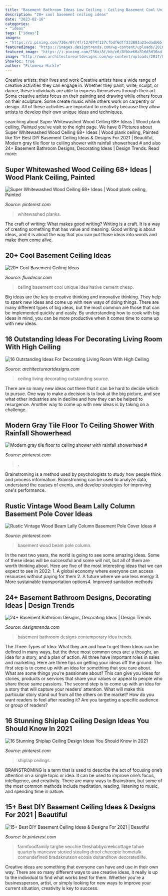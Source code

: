 ```yaml
---
title: "Basement Bathroom Ideas Low Ceiling : Ceiling Basement Cool Unique Idea Hative Cement Cheap"
description: "20+ cool basement ceiling ideas"
date: "2023-02-16"
categories:
- "ideas"
tags: ["ideas"]
images:
- "https://i.pinimg.com/736x/07/4f/12/074f127cfbdf6dff333883a23edadb65.jpg"
featuredImage: "https://images.designtrends.com/wp-content/uploads/2016/02/05064850/Contemporary-bathroom-basement-design.jpg"
featured_image: "https://i.pinimg.com/736x/8f/bb/e6/8fbbe66a316d3d10adf52221b641fb5a.jpg"
image: "http://www.architectureartdesigns.com/wp-content/uploads/2017/05/12-1-630x844.jpg"
ShowToc: true
author: "Filomena Hickle"
---
```



Creative artists: their lives and work
Creative artists have a wide range of creative activities they can engage in. Whether they paint, write, sculpt, or dance, these individuals are able to express themselves through their art. Some creative artists focus on their painting and drawing while others focus on their sculpture. Some create music while others work on carpentry or design. All of these activities are important to creativity because they allow artists to develop their own unique ideas and techniques.

	

		
searching about Super Whitewashed Wood Ceiling 68+ Ideas | Wood plank ceiling, Painted you've visit to the right page. We have 8 Pictures about Super Whitewashed Wood Ceiling 68+ Ideas | Wood plank ceiling, Painted like 15+ Best DIY Basement Ceiling Ideas &amp; Designs For 2021 | Beautiful, Modern gray tile floor to ceiling shower with rainfall showerhead # and also 24+ Basement Bathroom Designs, Decorating Ideas | Design Trends. Read more:
		
    
## Super Whitewashed Wood Ceiling 68+ Ideas | Wood Plank Ceiling, Painted

<img loading=lazy src="https://i.pinimg.com/736x/e5/e4/af/e5e4afe407951e285136cc6972bd4faf.jpg" onerror="this.onerror=null;this.src='https://tse3.mm.bing.net/th?id=OIP.nxRnC9FRgw_CxaS4W-K94gAAAA&amp;pid=15.1';" alt="Super Whitewashed Wood Ceiling 68+ Ideas | Wood plank ceiling, Painted">

_Source: pinterest.com_

>whitewashed planks. 

	

The craft of writing: What makes good writing?
Writing is a craft. It is a way of creating something that has value and meaning. Good writing is about ideas, and it is about the way that you can put those ideas into words and make them come alive.

    
## 20+ Cool Basement Ceiling Ideas

<img loading=lazy src="http://fluxdecor.com/wp-content/uploads/2014/05/basement-ceiling-ideas/6-unique-basement-ceiling-idea.jpg" onerror="this.onerror=null;this.src='https://tse4.mm.bing.net/th?id=OIP.gIleI6Rb6nX4KL4VOvRkWgHaJ4&amp;pid=15.1';" alt="20+ Cool Basement Ceiling Ideas">

_Source: fluxdecor.com_

>ceiling basement cool unique idea hative cement cheap. 

	

Big ideas are the key to creative thinking and innovative thinking. They help to spark new ideas and come up with new ways of doing things. There are many different types of big ideas, but the most common are those that can be implemented quickly and easily. By understanding how to cook with big ideas in mind, you can be more productive when it comes time to come up with new ideas.

    
## 16 Outstanding Ideas For Decorating Living Room With High Ceiling

<img loading=lazy src="http://www.architectureartdesigns.com/wp-content/uploads/2017/05/12-1-630x844.jpg" onerror="this.onerror=null;this.src='https://tse1.mm.bing.net/th?id=OIP.0xWZFlIWlRfuMopWKWM5aQHaJ7&amp;pid=15.1';" alt="16 Outstanding Ideas For Decorating Living Room With High Ceiling">

_Source: architectureartdesigns.com_

>ceiling living decorating outstanding source. 

	

There are so many new ideas out there that it can be hard to decide which to pursue. One way to make a decision is to look at the big picture, and see what other industries are in decline and how they can be helped to resurgence. Another way to come up with new ideas is by taking on a challenge.

    
## Modern Gray Tile Floor To Ceiling Shower With Rainfall Showerhead #

<img loading=lazy src="https://i.pinimg.com/736x/00/d7/29/00d7299de5e029e8a52e9c34044c09d4.jpg" onerror="this.onerror=null;this.src='https://tse1.mm.bing.net/th?id=OIP.MFEAUznMu9kwFgbl5mV95QHaJ4&amp;pid=15.1';" alt="Modern gray tile floor to ceiling shower with rainfall showerhead #">

_Source: pinterest.com_

>. 

	

Brainstroming is a method used by psychologists to study how people think and process information. Brainstroming can be used to analyze data, understand the causes of events, and develop strategies for improving one's performance.

    
## Rustic Vintage Wood Beam Lally Column Basement Pole Cover Ideas #

<img loading=lazy src="https://i.pinimg.com/736x/7b/d5/ab/7bd5ab23b9583750ed4d6fed0dcd9502.jpg" onerror="this.onerror=null;this.src='https://tse1.mm.bing.net/th?id=OIP.lB7pPDwHefau5iZOSkKbOQAAAA&amp;pid=15.1';" alt="Rustic Vintage Wood Beam Lally Column Basement Pole Cover Ideas #">

_Source: pinterest.com_

>basement wood beam pole column. 

	

In the next two years, the world is going to see some amazing ideas. Some of these ideas will be successful and some will not, but all of them are worth thinking about. Here are five of the most interesting ideas that we can expect to see in 2022: 1. A global economy where everyone can access resources without paying for them 2. A future where we use less energy 3. More sustainable transportation options4. Improved sanitation methods
    
## 24+ Basement Bathroom Designs, Decorating Ideas | Design Trends

<img loading=lazy src="https://images.designtrends.com/wp-content/uploads/2016/02/05064850/Contemporary-bathroom-basement-design.jpg" onerror="this.onerror=null;this.src='https://tse3.mm.bing.net/th?id=OIP.VyvCMPLPLDPHHkK3yw0w-gHaKe&amp;pid=15.1';" alt="24+ Basement Bathroom Designs, Decorating Ideas | Design Trends">

_Source: designtrends.com_

>basement bathroom designs contemporary idea trends. 

	

The Three Types of Idea: What they are and how to get them
Ideas can be defined in many ways, but the three most common ones are: a thought, an idea for a story, and a plan of action. All three have important roles in sales and marketing. Here are three tips on getting your ideas off the ground: 
The first step is to come up with an idea for something that you care about. What are some things you’re passionate about? This can give you ideas for stories, products or services that share your values or appeal to people who share those same passions. 
The second step is to come up with an idea for a story that will capture your readers’ attention. What will make this particular story stand out from all the others on the market? How do you want readers to feel after reading it? Are you targeting a specific audience or group of readers?

    
## 16 Stunning Shiplap Ceiling Design Ideas You Should Know In 2021

<img loading=lazy src="https://i.pinimg.com/736x/07/4f/12/074f127cfbdf6dff333883a23edadb65.jpg" onerror="this.onerror=null;this.src='https://tse4.mm.bing.net/th?id=OIP.TSyqEawZkEU45Dsh7UWJdgHaLH&amp;pid=15.1';" alt="16 Stunning Shiplap Ceiling Design Ideas You Should Know in 2021">

_Source: pinterest.com_

>shiplap ceilings. 

	

BRAINSTROMING is a term that is used to describe the act of focusing one’s attention on a single topic or idea. It can be used to improve one’s focus, intelligence, and creativity. There are many ways to Brainstrom, but some of the most common methods include meditation, reading, listening to music, and spending time in nature.

    
## 15+ Best DIY Basement Ceiling Ideas &amp; Designs For 2021 | Beautiful

<img loading=lazy src="https://i.pinimg.com/736x/8f/bb/e6/8fbbe66a316d3d10adf52221b641fb5a.jpg" onerror="this.onerror=null;this.src='https://tse2.mm.bing.net/th?id=OIP.JvL31kp-oLcNAAi74SgadAHaKh&amp;pid=15.1';" alt="15+ Best DIY Basement Ceiling Ideas &amp; Designs For 2021 | Beautiful">

_Source: br.pinterest.com_

>farmfoodfamily targhe vecchie theshabbycreekcottage tahoe quarterly mancave storied stealing drool checopie hometalk comundefined bradsknutson ecosia doitandhow decoratedlife. 

	

Creative ideas are something that everyone can have and use in their own way. There are so many different ways to use creative ideas, it really is up to the individual to find what works best for them. Whether you're a businessperson, artist, or simply looking for new ways to improve your current situation, creativity is key to success.

